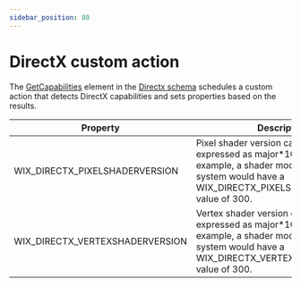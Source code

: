 ```yaml
---
sidebar_position: 80
---
```


# DirectX custom action

The [GetCapabilities](reference/schema/directx/getcapabilities.md) element in the [Directx schema](reference/schema/directx/index.md) schedules a custom action that detects DirectX capabilities and sets properties based on the results.

| Property | Description |
| -------- | ----------- |
| WIX_DIRECTX_PIXELSHADERVERSION | Pixel shader version capability, expressed as major*100 + minor. For example, a shader model 3.0-compliant system would have a WIX_DIRECTX_PIXELSHADERVERSION value of 300. |
| WIX_DIRECTX_VERTEXSHADERVERSION | Vertex shader version capability, expressed as major*100 + minor. For example, a shader model 3.0-compliant system would have a WIX_DIRECTX_VERTEXSHADERVERSION value of 300. |
